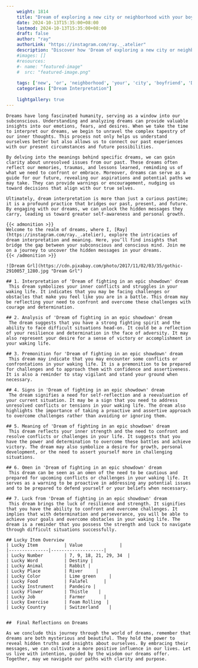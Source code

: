 ```yaml
---
    weight: 1814
    title: "Dream of exploring a new city or neighborhood with your boyfriend"  # Assuming 'title' column exists
    date: 2024-10-13T15:35:00+08:00
    lastmod: 2024-10-13T15:35:00+08:00
    draft: false
    author: "ray"
    authorLink: "https://instagram.com/ray._.atelier"
    description: "Discover how 'Dream of exploring a new city or neighborhood with your boyfriend' can interpret your future and uncover its significant meanings in your life."
    #images: []
    #resources:
    #- name: "featured-image"
    #  src: "featured-image.png"
    
    tags: ['new', 'or', 'neighborhood', 'your', 'city', 'boyfriend', 'Dream', 'a', 'of', 'exploring', 'with']
    categories: ["Dream Interpretation"]
    
    lightgallery: true
---
```

    
    Dreams have long fascinated humanity, serving as a window into our subconscious. Understanding and analyzing dreams can provide valuable insights into our emotions, fears, and desires. When we take the time to interpret our dreams, we begin to unravel the complex tapestry of our inner thoughts. This process not only helps us understand ourselves better but also allows us to connect our past experiences with our present circumstances and future possibilities.
    
    By delving into the meanings behind specific dreams, we can gain clarity about unresolved issues from our past. These dreams often reflect our memories, traumas, and lessons learned, reminding us of what we need to confront or embrace. Moreover, dreams can serve as a guide for our future, revealing our aspirations and potential paths we may take. They can provide warnings or encouragement, nudging us toward decisions that align with our true selves.
    
    Ultimately, dream interpretation is more than just a curious pastime; it is a profound practice that bridges our past, present, and future. By engaging with our dreams, we can unlock the hidden messages they carry, leading us toward greater self-awareness and personal growth.
    
    {{< admonition >}}
    Welcome to the realm of dreams, where I, [Ray](https://instagram.com/ray._.atelier), explore the intricacies of dream interpretation and meaning. Here, you’ll find insights that bridge the gap between your subconscious and conscious mind. Join me on a journey to uncover the hidden messages in your dreams.
    {{< /admonition >}}
    
    ![Dream Grl](https://cdn.pixabay.com/photo/2017/11/02/03/35/gothic-2910057_1280.jpg "Dream Grl")
    
    ## 1. Interpretation of 'Dream of fighting in an epic showdown' dream
     This dream symbolizes your inner conflicts and struggles in your waking life. It indicates that you may be facing challenges or obstacles that make you feel like you are in a battle. This dream may be reflecting your need to confront and overcome these challenges with courage and determination.
    
    ## 2. Analysis of 'Dream of fighting in an epic showdown' dream
     The dream suggests that you have a strong fighting spirit and the ability to face difficult situations head-on. It could be a reflection of your resilience and determination in the face of adversity. It may also represent your desire for a sense of victory or accomplishment in your waking life.
    
    ## 3. Premonition for 'Dream of fighting in an epic showdown' dream
     This dream may indicate that you may encounter some conflicts or confrontations in your waking life. It is a premonition to be prepared for challenges and to approach them with confidence and assertiveness. It is also a reminder to stay vigilant and stand your ground when necessary.
    
    ## 4. Signs in 'Dream of fighting in an epic showdown' dream
     The dream signifies a need for self-reflection and a reevaluation of your current situation. It may be a sign that you need to address unresolved conflicts or tensions in your waking life. The dream also highlights the importance of taking a proactive and assertive approach to overcome challenges rather than avoiding or ignoring them.
    
    ## 5. Meaning of 'Dream of fighting in an epic showdown' dream
     This dream reflects your inner strength and the need to confront and resolve conflicts or challenges in your life. It suggests that you have the power and determination to overcome these battles and achieve victory. The dream may also symbolize a desire for growth, personal development, or the need to assert yourself more in challenging situations.
    
    ## 6. Omen in 'Dream of fighting in an epic showdown' dream
     This dream can be seen as an omen of the need to be cautious and prepared for upcoming conflicts or challenges in your waking life. It serves as a warning to be proactive in addressing any potential issues and to be prepared to defend yourself or your beliefs when necessary.
    
    ## 7. Luck from 'Dream of fighting in an epic showdown' dream
     This dream brings the luck of resilience and strength. It signifies that you have the ability to confront and overcome challenges. It implies that with determination and perseverance, you will be able to achieve your goals and overcome obstacles in your waking life. The dream is a reminder that you possess the strength and luck to navigate through difficult situations successfully.
    
    ## Lucky Item Overview
    | Lucky Item          | Value              |
    |---------------|--------------------|
    | Lucky Number        | 7, 9, 18, 21, 29, 34  |
    | Lucky Word          | Destiny |
    | Lucky Animal        | Rabbit |
    | Lucky Place         | River     |
    | Lucky Color         | Lime green     |
    | Lucky Food          | Falafel      |
    | Lucky Instrument    | Pandeiro |
    | Lucky Flower        | Thistle    |
    | Lucky Job           | Farmer       |
    | Lucky Exercise      | Foam Rolling  |
    | Lucky Country       | Switzerland    |
    
    
    ##  Final Reflections on Dreams
    
    As we conclude this journey through the world of dreams, remember that dreams are both mysterious and beautiful. They hold the power to reveal hidden truths and insights about ourselves. By embracing their messages, we can cultivate a more positive influence in our lives. Let us live with intention, guided by the wisdom our dreams offer. Together, may we navigate our paths with clarity and purpose.
    